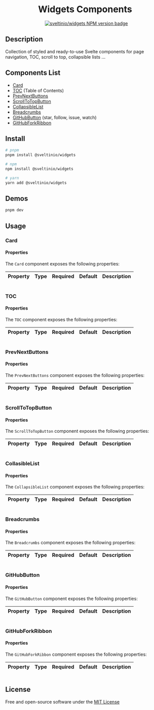 <div align="center">
    <h1>Widgets Components</h1>
    &nbsp;
    <a href="https://www.npmjs.com/package/@sveltinio/widgets" target="_blank"><img src="https://img.shields.io/npm/v/@sveltinio/widgets.svg?style=flat" alt="sveltinio/widgets NPM version badge" /></a>
</div>

## Description

Collection of styled and ready-to-use Svelte components for page navigation, TOC, scroll to top, collapsible lists ...

## Components List

- [Card](#card)
- [TOC](#toc) (Table of Contents)
- [PrevNextButtons](#prevnextbuttons)
- [ScrollToTopButton](#scrolltotopbutton)
- [CollapsibleList](#collasiblelist)
- [Breadcrumbs](#breadcrumbs)
- [GitHubButton](#githubbutton) (star, follow, issue, watch)
- [GitHubForkRibbon](#githubforkribbon)

## Install

```bash
# pnpm
pnpm install @sveltinio/widgets

# npm
npm install @sveltinio/widgets

# yarn
yarn add @sveltinio/widgets
```

## Demos

```bash
pnpm dev
```

## Usage

### Card

#### Properties

The `Card` component exposes the following properties:

| Property | Type | Required | Default | Description |
| :------- | :--: | :------: | :-----: | :---------- |

```html

```

### TOC

#### Properties

The `TOC` component exposes the following properties:

| Property | Type | Required | Default | Description |
| :------- | :--: | :------: | :-----: | :---------- |

```html

```

### PrevNextButtons

#### Properties

The `PrevNextButtons` component exposes the following properties:

| Property | Type | Required | Default | Description |
| :------- | :--: | :------: | :-----: | :---------- |

```html

```

### ScrollToTopButton

#### Properties

The `ScrollToTopButton` component exposes the following properties:

| Property | Type | Required | Default | Description |
| :------- | :--: | :------: | :-----: | :---------- |

```html

```

### CollasibleList

#### Properties

The `CollapsibleList` component exposes the following properties:

| Property | Type | Required | Default | Description |
| :------- | :--: | :------: | :-----: | :---------- |

```html

```

### Breadcrumbs

#### Properties

The `Breadcrumbs` component exposes the following properties:

| Property | Type | Required | Default | Description |
| :------- | :--: | :------: | :-----: | :---------- |

```html

```

### GitHubButton

#### Properties

The `GitHubButton` component exposes the following properties:

| Property | Type | Required | Default | Description |
| :------- | :--: | :------: | :-----: | :---------- |

```html

```

### GitHubForkRibbon

#### Properties

The `GitHubForkRibbon` component exposes the following properties:

| Property | Type | Required | Default | Description |
| :------- | :--: | :------: | :-----: | :---------- |

```html

```

## License

Free and open-source software under the [MIT License](LICENSE)

